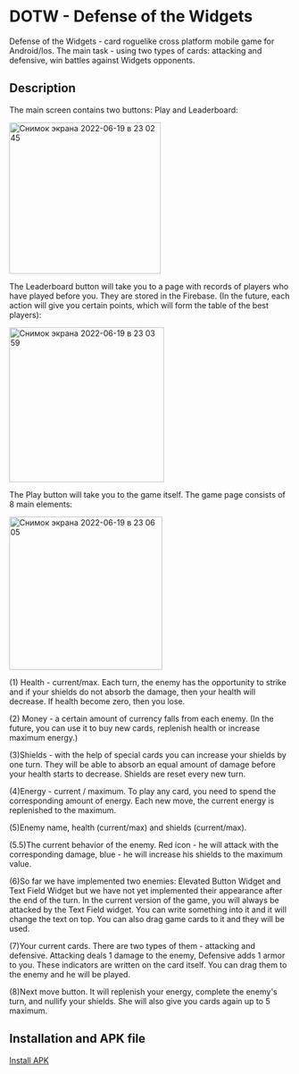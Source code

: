 # DOTW - Defense of the Widgets

Defense of the Widgets - card roguelike cross platform mobile game for Android/Ios. The main task - using two types of cards: attacking and defensive, win battles against Widgets opponents.

## Description

The main screen contains two buttons: Play and Leaderboard:

<img width="271" alt="Снимок экрана 2022-06-19 в 23 02 45" src="https://user-images.githubusercontent.com/64196918/174498437-f9672431-a539-4abb-abcf-1905cc828c62.png">

The Leaderboard button will take you to a page with records of players who have played before you. They are stored in the Firebase. (In the future, each action will give you certain points, which will form the table of the best players):

<img width="277" alt="Снимок экрана 2022-06-19 в 23 03 59" src="https://user-images.githubusercontent.com/64196918/174498478-b4d359f0-7c27-4010-a640-89a1d11b1253.png">

The Play button will take you to the game itself. The game page consists of 8 main elements:

<img width="274" alt="Снимок экрана 2022-06-19 в 23 06 05" src="https://user-images.githubusercontent.com/64196918/174498664-e17be6f5-e4a4-45be-bbb3-91ad0ca25b28.png">

(1) Health - current/max. Each turn, the enemy has the opportunity to strike and if your shields do not absorb the damage, then your health will decrease. If health become zero, then you lose.

(2) Money - a certain amount of currency falls from each enemy. (In the future, you can use it to buy new cards, replenish health or increase maximum energy.)

(3)Shields - with the help of special cards you can increase your shields by one turn. They will be able to absorb an equal amount of damage before your health starts to decrease. Shields are reset every new turn.

(4)Energy - current / maximum. To play any card, you need to spend the corresponding amount of energy. Each new move, the current energy is replenished to the maximum.

(5)Enemy name, health (current/max) and shields (current/max).

(5.5)The current behavior of the enemy. Red icon - he will attack with the corresponding damage, blue - he will increase his shields to the maximum value.

(6)So far we have implemented two enemies: Elevated Button Widget and Text Field Widget but we have not yet implemented their appearance after the end of the turn. In the current version of the game, you will always be attacked by the Text Field widget. You can write something into it and it will change the text on top. You can also drag game cards to it and they will be used.

(7)Your current cards. There are two types of them - attacking and defensive. Attacking deals 1 damage to the enemy, Defensive adds 1 armor to you. These indicators are written on the card itself. You can drag them to the enemy and he will be played.

(8)Next move button. It will replenish your energy, complete the enemy's turn, and nullify your shields. She will also give you cards again up to 5 maximum.

## Installation and APK file

[Install APK](https://drive.google.com/file/d/1RS2A_JBjftDaJ-bfTPMNxfkvAJJBBbYU/view?usp=sharing)
